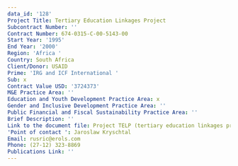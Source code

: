 ```yaml
---
data_id: '128'
Project Title: Tertiary Education Linkages Project
Subcontract Number: ''
Contract Number: 674-0315-C-00-5143-00
Start Year: '1995'
End Year: '2000'
Region: 'Africa '
Country: South Africa
Client/Donor: USAID
Prime: 'IRG and ICF International '
Sub: x
Contract Value USD: '3724373'
M&E Practice Area: ''
Education and Youth Development Practice Area: x
Gender and Inclusive Development Practice Area: ''
Public Financial and Fiscal Sustainability Practice Area: ''
Brief Description: ''
Link to the document file: Project TELP (tertiary education linkages project) completion report��_
'Point of contact ': Jaroslaw Kryschtal
Email: rusric@erols.com
Phone: (27-12) 323-8869
Publications Link: ''
---
```


